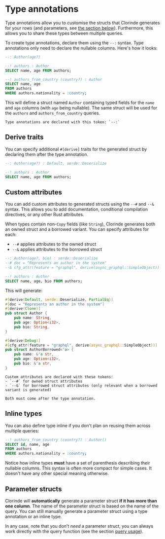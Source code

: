 # Type annotations
Type annotations allow you to customise the structs that Clorinde generates for your rows (and parameters, see [the section below](#parameter-structs)). Furthermore, this allows you to share these types between multiple queries.

To create type annotations, declare them using the `--:` syntax. Type annotations only need to declare the nullable columns. Here's how it looks:

```sql
--: Author(age?)

--! authors : Author
SELECT name, age FROM authors;

--! authors_from_country (country?) : Author
SELECT name, age
FROM authors
WHERE authors.nationality = :country;
```

This will define a struct named `Author` containing typed fields for the `name` and `age` columns (with `age` being nullable). The same struct will be used for the `authors` and `authors_from_country` queries.

```admonish note
Type annotations are declared with this token: `--:`
```

## Derive traits
You can specify additional `#[derive]` traits for the generated struct by declaring them after the type annotation.

```sql
--: Author(age?) : Default, serde::Deserialize

--! authors : Author
SELECT name, age FROM authors;
```

## Custom attributes
You can add custom attributes to generated structs using the `--#` and `--&` syntax. This allows you to add documentation, conditional compilation directives, or any other Rust attributes.

When types contain non-`Copy` fields (like `String`), Clorinde generates both an owned struct and a borrowed variant. You can specify attributes for each:
- `--#` applies attributes to the owned struct
- `--&` applies attributes to the borrowed struct

```sql
--: Author(age?, bio) : serde::Deserialize
--# doc = "Represents an author in the system"
--& cfg_attr(feature = "graphql", derive(async_graphql::SimpleObject))

--! authors : Author
SELECT name, age, bio FROM authors;
```

This will generate:

```rust
#[derive(Default, serde::Deserialize, PartialEq)]
#[doc = "Represents an author in the system"]
#[derive(Clone)]
pub struct Author {
    pub name: String,
    pub age: Option<i32>,
    pub bio: String,
}

#[derive(Debug)]
#[cfg_attr(feature = "graphql", derive(async_graphql::SimpleObject))]
pub struct AuthorBorrowed<'a> {
    pub name: &'a str,
    pub age: Option<i32>,
    pub bio: &'a str,
}
```

```admonish note
Custom attributes are declared with these tokens:
- `--#` for owned struct attributes
- `--&` for borrowed struct attributes (only relevant when a borrowed variant is generated)

Both must come after the type annotation.
```

## Inline types
You can also define type inline if you don't plan on reusing them across multiple queries:

```sql
--! authors_from_country (country?) : Author()
SELECT id, name, age
FROM authors
WHERE authors.nationality = :country;
```

Notice how inline types **must** have a set of parenthesis describing their nullable columns. This syntax is often more compact for simple cases. It doesn't have any other special meaning otherwise.

## Parameter structs
Clorinde will **automatically** generate a parameter struct **if it has more than one column**. The name of the parameter struct is based on the name of the query. You can still manually generate a parameter struct using a type annotation or an inline type.

In any case, note that you don't *need* a parameter struct, you can always work directly with the query function (see the section [query usage](./../using_queries/using_queries.md#building-the-query-object)).
